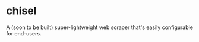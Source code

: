 # chisel
A (soon to be built) super-lightweight web scraper that's easily configurable for end-users.
